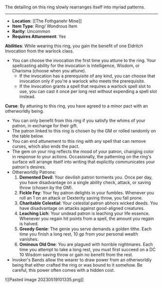 The detailing on this ring slowly rearranges itself into myriad patterns.

---
- **Location**: [[The Fothganehr Mine]]
- **Item Type**: Ring/ Wondrous Item
- **Rarity**: Uncommon
- **Requires Attunement**: Yes

**Abilities**: While wearing this ring, you gain the benefit of one Eldritch Invocation from the warlock class. 
- You can choose the invocation the first time you attune to the ring. Your spellcasting ability for the invocation is Intelligence, Wisdom, or Charisma (choose when you attune). 
	- If the invocation has a prerequisite of any kind, you can choose that invocation only if you're a warlock who meets the prerequisite. 
	- If the invocation grants a spell that requires a warlock spell slot to use, you can cast it once per long rest without expending a spell slot instead.

**Curse**: By attuning to this ring, you have agreed to a minor pact with an otherworldly being. 
- You can only benefit from this ring if you satisfy the whims of your patron, in exchange for their gift. 
- The patron linked to this ring is chosen by the GM or rolled randomly on the table below. 
- You can end attunement to this ring with any spell that can remove curses, which also ends the pact. 
- The gem on your ring reflects the mood of your patron, changing color in response to your actions. Occasionally, the patterning on the ring's surface will arrange itself into writing that explicitly communicates your patron's desires.
- Otherworldly Patrons:
	1. **Demented Devil**: Your devilish patron torments you. Once per day, you have disadvantage on a single ability check, attack, or saving throw (chosen by the GM).
	2. **Fickle Fey**: Your fey patron delights in your fumbles. Whenever you roll an 1 on an attack or Dexterity saving throw, you fall prone.
	3. **Charitable Celestial**: Your celestial patron abhors wicked deeds. You have disadvantage on attacks against good-aligned creatures.
	4. **Leaching Lich**: Your undead patron is leaching your life essence. Whenever you regain hit points from a spell, the amount you regain is halved.
	5. **Greedy Genie**: The genie you serve demands a golden tithe. Each time you finish a long rest, 10 gp from your personal wealth vanishes.
	6. **Ominous Old One**: You are plagued with horrible nightmares. Each time you attempt to take a long rest, you must first succeed on a DC 10 Wisdom saving throw or gain no benefit from the rest.
- Invoker's Bands allow the wearer to draw power from an otherworldly being that either crafted the ring or was bound to it somehow. Be careful, this power often comes with a hidden cost.

![[Pasted image 20230519101335.png]]